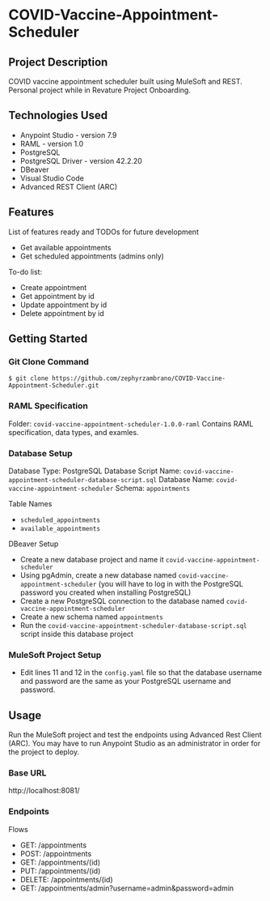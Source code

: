 # COVID-Vaccine-Appointment-Scheduler

## Project Description

COVID vaccine appointment scheduler built using MuleSoft and REST. Personal project while in Revature Project Onboarding.

## Technologies Used

* Anypoint Studio - version 7.9
* RAML - version 1.0
* PostgreSQL
* PostgreSQL Driver - version 42.2.20
* DBeaver
* Visual Studio Code
* Advanced REST Client (ARC)

## Features

List of features ready and TODOs for future development
* Get available appointments
* Get scheduled appointments (admins only)

To-do list:
* Create appointment
* Get appointment by id
* Update appointment by id
* Delete appointment by id

## Getting Started

### Git Clone Command

`$ git clone https://github.com/zephyrzambrano/COVID-Vaccine-Appointment-Scheduler.git`

### RAML Specification

Folder: `covid-vaccine-appointment-scheduler-1.0.0-raml`
Contains RAML specification, data types, and examles.

### Database Setup

Database Type: PostgreSQL
Database Script Name: `covid-vaccine-appointment-scheduler-database-script.sql`
Database Name: `covid-vaccine-appointment-scheduler`
Schema: `appointments`

Table Names
* `scheduled_appointments`
* `available_appointments`

DBeaver Setup
* Create a new database project and name it `covid-vaccine-appointment-scheduler`
* Using pgAdmin, create a new database named `covid-vaccine-appointment-scheduler` (you will have to log in with the PostgreSQL password you created when installing PostgreSQL)
* Create a new PostgreSQL connection to the database named `covid-vaccine-appointment-scheduler`
* Create a new schema named `appointments`
* Run the `covid-vaccine-appointment-scheduler-database-script.sql` script inside this database project

### MuleSoft Project Setup

* Edit lines 11 and 12 in the `config.yaml` file so that the database username and password are the same as your PostgreSQL username and password.

## Usage

Run the MuleSoft project and test the endpoints using Advanced Rest Client (ARC). You may have to run Anypoint Studio as an administrator in order for the project to deploy.

### Base URL
http://localhost:8081/

### Endpoints
Flows
* GET: /appointments
* POST: /appointments
* GET: /appointments/(id)
* PUT: /appointments/(id)
* DELETE: /appointments/(id)
* GET: /appointments/admin?username=admin&password=admin
